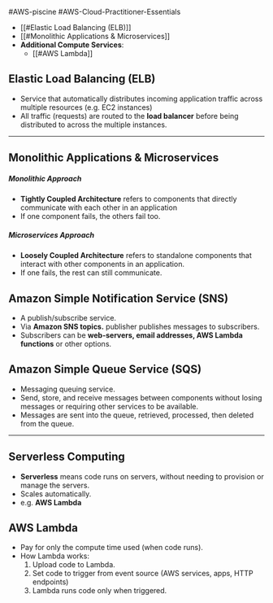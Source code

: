 #AWS-piscine #AWS-Cloud-Practitioner-Essentials

- [[#Elastic Load Balancing (ELB)]]
- [[#Monolithic Applications & Microservices]]
- **Additional Compute Services**:
	- [[#AWS Lambda]]
## Elastic Load Balancing (ELB)
- Service that automatically distributes incoming application traffic across multiple resources (e.g. EC2 instances)
- All traffic (requests) are routed to the **load balancer** before being distributed to across the multiple instances.

-----
## Monolithic Applications & Microservices

##### Monolithic Approach
- **Tightly Coupled Architecture** refers to components that directly communicate with each other in an application
-  If one component fails, the others fail too.
##### Microservices Approach
- **Loosely Coupled Architecture** refers to standalone components that interact with other components in an application.
-  If one fails, the rest can still communicate.

## Amazon Simple Notification Service (SNS)
- A publish/subscribe service.
- Via **Amazon SNS topics.** publisher publishes messages to subscribers.
- Subscribers can be **web-servers, email addresses, AWS Lambda functions** or other options.

## Amazon Simple Queue Service (SQS)
- Messaging queuing service.
- Send, store, and receive messages between components without losing messages or requiring other services to be available.
- Messages are sent into the queue, retrieved, processed, then deleted from the queue.

----

## Serverless Computing
- **Serverless** means code runs on servers, without needing to provision or manage the servers.
- Scales automatically.
- e.g. **AWS Lambda**

## AWS Lambda
- Pay for only the compute time used (when code runs).
- How Lambda works:
	1) Upload code to Lambda.
	2) Set code to trigger from event source (AWS services, apps, HTTP endpoints)
	3) Lambda runs code only when triggered.